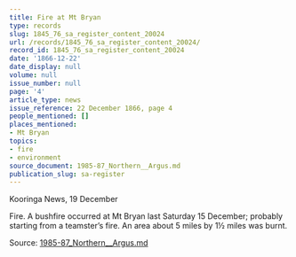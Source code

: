 ```yaml
---
title: Fire at Mt Bryan
type: records
slug: 1845_76_sa_register_content_20024
url: /records/1845_76_sa_register_content_20024/
record_id: 1845_76_sa_register_content_20024
date: '1866-12-22'
date_display: null
volume: null
issue_number: null
page: '4'
article_type: news
issue_reference: 22 December 1866, page 4
people_mentioned: []
places_mentioned:
- Mt Bryan
topics:
- fire
- environment
source_document: 1985-87_Northern__Argus.md
publication_slug: sa-register
---
```


Kooringa News, 19 December

Fire.  A bushfire occurred at Mt Bryan last Saturday 15 December; probably starting from a teamster’s fire.  An area about 5 miles by 1½ miles was burnt.

Source: [1985-87_Northern__Argus.md](/downloads/markdown/1985-87_Northern__Argus.md)
